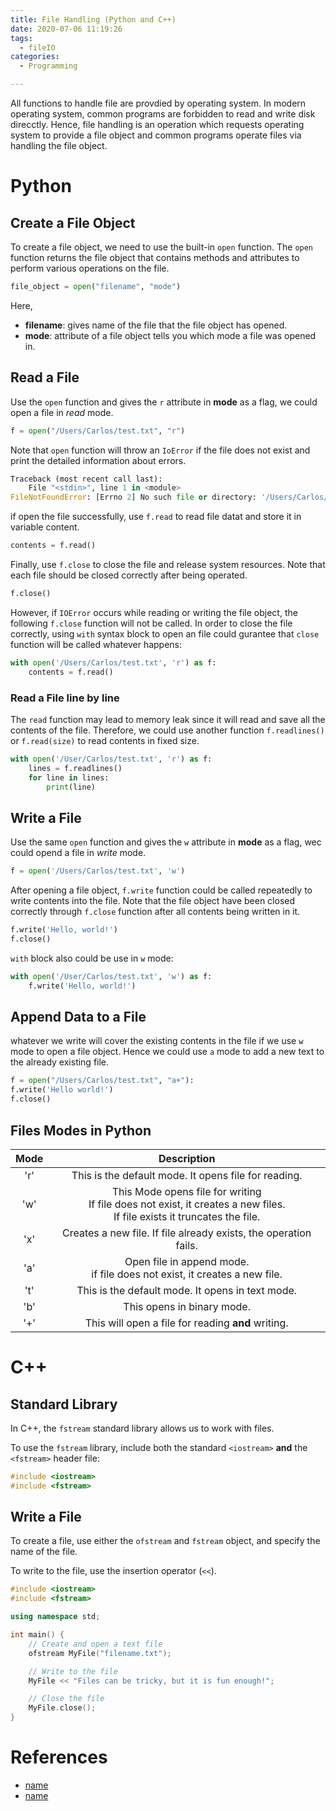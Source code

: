 ```yaml
---
title: File Handling (Python and C++)
date: 2020-07-06 11:19:26
tags: 
  - fileIO
categories:
  - Programming

---
```


All functions to handle file are provdied by operating system. In modern operating system, common programs are forbidden to read and write disk direcctly.
Hence, file handling is an operation which requests operating system to provide a file object and common programs operate files via handling the file object. 

# Python

## Create a File Object

To create a file object, we need to use the built-in `open` function. The `open` function returns the file object that contains methods and attributes to perform
various operations on the file.

```python
file_object = open("filename", "mode")
```
Here,

 - **filename**: gives name of the file that the file object has opened.
 - **mode**: attribute of a file object tells you which mode a file was opened in. 

## Read a File

Use the `open` function and gives the `r` attribute in **mode** as a flag, we could open a file in *read* mode.
```python
f = open("/Users/Carlos/test.txt", "r")
```
Note that `open` function will throw an `IoError` if the file does not exist and print the detailed information about errors.
```python
Traceback (most recent call last):
	File "<stdin>", line 1 in <module>
FileNotFoundError: [Errno 2] No such file or directory: '/Users/Carlos/test.txt'
```
if open the file successfully, use `f.read` to read file datat and store it in variable content.
```python
contents = f.read()
```
Finally, use `f.close` to close the file and release system resources. Note that each file should be closed correctly after being operated.
```python
f.close()
```
However, if `IOError` occurs while reading or writing the file object, the following `f.close` function will not be called. In order to close the file correctly, 
using `with` syntax block to open an file could gurantee that `close` function will be called whatever happens:
```python
with open('/Users/Carlos/test.txt', 'r') as f:
    contents = f.read()
```

### Read a File line by line

The `read` function may lead to memory leak since it will read and save all the contents of the file. Therefore, we could use another function `f.readlines()` or `f.read(size)` to read contents in fixed size.
```python
with open('/User/Carlos/test.txt', 'r') as f:
    lines = f.readlines()
    for line in lines:
        print(line)
```

## Write a File

Use the same `open` function and gives the `w` attribute in **mode** as a flag, wec could opend a file in *write* mode.
```python
f = open('/Users/Carlos/test.txt', 'w')
```
After opening a file object, `f.write` function could be called repeatedly to write contents into the file. Note that the file object have been closed correctly through `f.close` function after all contents being written in it.
```python
f.write('Hello, world!')
f.close()
```
`with` block also could be use in `w` mode:
```python
with open('/User/Carlos/test.txt', 'w') as f:
    f.write('Hello, world!')
```

## Append Data to a File

whatever we write will cover the existing contents in the file if we use `w` mode to open a file object. Hence we could use `a` mode to add a new text to the already existing file.
```python
f = open("/Users/Carlos/test.txt", "a+"):
f.write('Hello world!')
f.close()
```

## Files Modes in Python

| Mode | Description |
| :---:| :----------:|
| 'r'  | This is the default mode. It opens file for reading. |
| 'w'  | This Mode opens file for writing <br> If file does not exist, it creates a new files. <br> If file exists it truncates the file. |
| 'x'  | Creates a new file. If file already exists, the operation fails. |
| 'a'  | Open file in append mode. <br> if file does not exist, it creates a new file. |
| 't'  | This is the default mode. It opens in text mode. |
| 'b'  | This opens in binary mode. |
| '+'  | This will open a file for reading **and** writing. |

# C++

## Standard Library

In C++, the `fstream` standard library allows us to work with files.

To use the `fstream` library, include both the standard `<iostream>` **and** the `<fstream>` header file:

```c++
#include <iostream>
#include <fstream>
```

## Write a File

To create a file, use either the `ofstream` and `fstream` object, and specify the name of the file.

To write to the file, use the insertion operator (`<<`).

```c++
#include <iostream>
#include <fstream>

using namespace std;

int main() {
    // Create and open a text file
    ofstream MyFile("filename.txt");

    // Write to the file
    MyFile << "Files can be tricky, but it is fun enough!";

    // Close the file
    MyFile.close();
}
```

# References

- [name](url)
- [name](url)